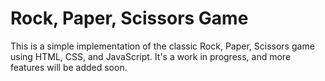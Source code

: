 # Rock, Paper, Scissors Game

This is a simple implementation of the classic Rock, Paper, Scissors game using HTML, CSS, and JavaScript. It's a work in progress, and more features will be added soon.
